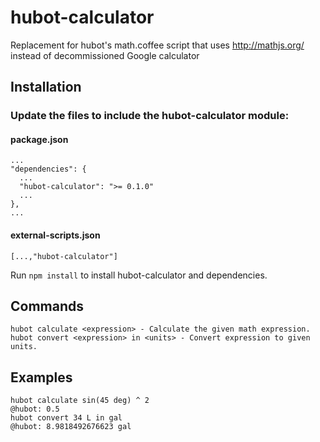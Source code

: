 hubot-calculator
================

Replacement for hubot's math.coffee script that uses http://mathjs.org/ instead of decommissioned Google calculator

## Installation

### Update the files to include the hubot-calculator module:

#### package.json
    ...
    "dependencies": {
      ...
      "hubot-calculator": ">= 0.1.0"
      ...
    },
    ...

#### external-scripts.json
    [...,"hubot-calculator"]

Run `npm install` to install hubot-calculator and dependencies.

Commands
-----
```
hubot calculate <expression> - Calculate the given math expression.
hubot convert <expression> in <units> - Convert expression to given units.
```

Examples
-----
```
hubot calculate sin(45 deg) ^ 2
@hubot: 0.5
hubot convert 34 L in gal
@hubot: 8.9818492676623 gal
```

